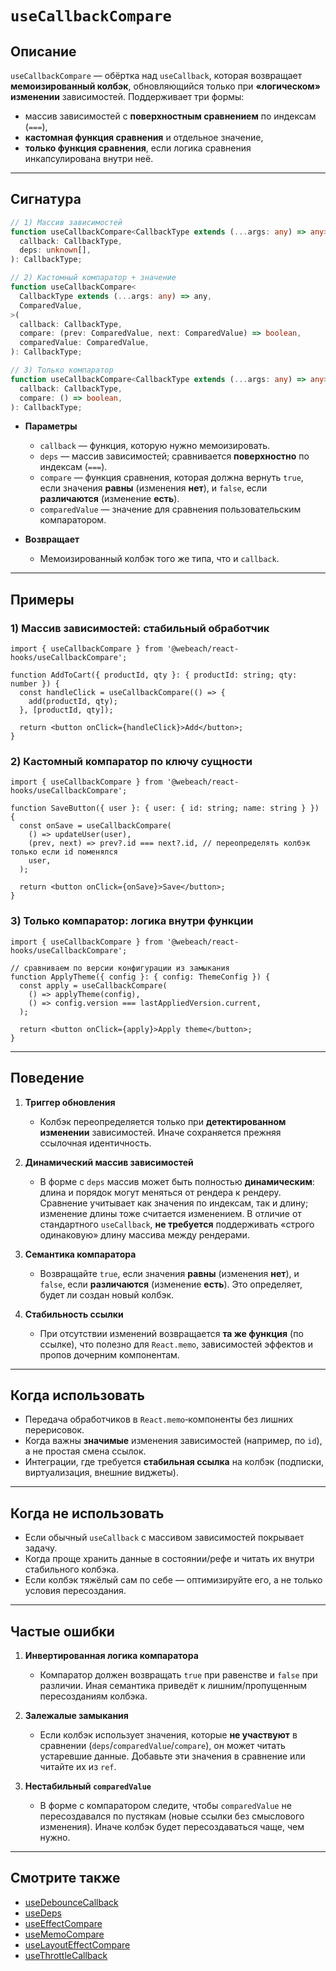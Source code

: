# `useCallbackCompare`

## Описание

`useCallbackCompare` — обёртка над `useCallback`, которая возвращает **мемоизированный колбэк**, обновляющийся только при **«логическом» изменении** зависимостей. Поддерживает три формы:

- массив зависимостей с **поверхностным сравнением** по индексам (`===`),
- **кастомная функция сравнения** и отдельное значение,
- **только функция сравнения**, если логика сравнения инкапсулирована внутри неё.

---

## Сигнатура

```ts
// 1) Массив зависимостей
function useCallbackCompare<CallbackType extends (...args: any) => any>(
  callback: CallbackType,
  deps: unknown[],
): CallbackType;

// 2) Кастомный компаратор + значение
function useCallbackCompare<
  CallbackType extends (...args: any) => any,
  ComparedValue,
>(
  callback: CallbackType,
  compare: (prev: ComparedValue, next: ComparedValue) => boolean,
  comparedValue: ComparedValue,
): CallbackType;

// 3) Только компаратор
function useCallbackCompare<CallbackType extends (...args: any) => any>(
  callback: CallbackType,
  compare: () => boolean,
): CallbackType;
```

- **Параметры**
   - `callback` — функция, которую нужно мемоизировать.
   - `deps` — массив зависимостей; сравнивается **поверхностно** по индексам (`===`).
   - `compare` — функция сравнения, которая должна вернуть `true`, если значения **равны** (изменения **нет**), и `false`, если **различаются** (изменение **есть**).
   - `comparedValue` — значение для сравнения пользовательским компаратором.

- **Возвращает**
   - Мемоизированный колбэк того же типа, что и `callback`.

---

## Примеры

### 1) Массив зависимостей: стабильный обработчик

```tsx
import { useCallbackCompare } from '@webeach/react-hooks/useCallbackCompare';

function AddToCart({ productId, qty }: { productId: string; qty: number }) {
  const handleClick = useCallbackCompare(() => {
    add(productId, qty);
  }, [productId, qty]);

  return <button onClick={handleClick}>Add</button>;
}
```

### 2) Кастомный компаратор по ключу сущности

```tsx
import { useCallbackCompare } from '@webeach/react-hooks/useCallbackCompare';

function SaveButton({ user }: { user: { id: string; name: string } }) {
  const onSave = useCallbackCompare(
    () => updateUser(user),
    (prev, next) => prev?.id === next?.id, // переопределять колбэк только если id поменялся
    user,
  );

  return <button onClick={onSave}>Save</button>;
}
```

### 3) Только компаратор: логика внутри функции

```tsx
import { useCallbackCompare } from '@webeach/react-hooks/useCallbackCompare';

// сравниваем по версии конфигурации из замыкания
function ApplyTheme({ config }: { config: ThemeConfig }) {
  const apply = useCallbackCompare(
    () => applyTheme(config),
    () => config.version === lastAppliedVersion.current,
  );

  return <button onClick={apply}>Apply theme</button>;
}
```

---

## Поведение

1. **Триггер обновления**
   - Колбэк переопределяется только при **детектированном изменении** зависимостей. Иначе сохраняется прежняя ссылочная идентичность.

2. **Динамический массив зависимостей**
   - В форме с `deps` массив может быть полностью **динамическим**: длина и порядок могут меняться от рендера к рендеру. Сравнение учитывает как значения по индексам, так и длину; изменение длины тоже считается изменением. В отличие от стандартного `useCallback`, **не требуется** поддерживать «строго одинаковую» длину массива между рендерами.

3. **Семантика компаратора**
   - Возвращайте `true`, если значения **равны** (изменения **нет**), и `false`, если **различаются** (изменение **есть**). Это определяет, будет ли создан новый колбэк.

4. **Стабильность ссылки**
   - При отсутствии изменений возвращается **та же функция** (по ссылке), что полезно для `React.memo`, зависимостей эффектов и пропов дочерним компонентам.

---

## Когда использовать

- Передача обработчиков в `React.memo`‑компоненты без лишних перерисовок.
- Когда важны **значимые** изменения зависимостей (например, по `id`), а не простая смена ссылок.
- Интеграции, где требуется **стабильная ссылка** на колбэк (подписки, виртуализация, внешние виджеты).

---

## Когда **не** использовать

- Если обычный `useCallback` с массивом зависимостей покрывает задачу.
- Когда проще хранить данные в состоянии/рефе и читать их внутри стабильного колбэка.
- Если колбэк тяжёлый сам по себе — оптимизируйте его, а не только условия пересоздания.

---

## Частые ошибки

1. **Инвертированная логика компаратора**
   - Компаратор должен возвращать `true` при равенстве и `false` при различии. Иная семантика приведёт к лишним/пропущенным пересозданиям колбэка.

2. **Залежалые замыкания**
   - Если колбэк использует значения, которые **не участвуют** в сравнении (`deps`/`comparedValue`/`compare`), он может читать устаревшие данные. Добавьте эти значения в сравнение или читайте их из `ref`.

3. **Нестабильный `comparedValue`**
   - В форме с компаратором следите, чтобы `comparedValue` не пересоздавался по пустякам (новые ссылки без смыслового изменения). Иначе колбэк будет пересоздаваться чаще, чем нужно.

---

## Смотрите также

- [useDebounceCallback](useDebounceCallback.md)
- [useDeps](useDeps.md)
- [useEffectCompare](useEffectCompare.md)
- [useMemoCompare](useMemoCompare.md)
- [useLayoutEffectCompare](useLayoutEffectCompare.md)
- [useThrottleCallback](useThrottleCallback.md)
